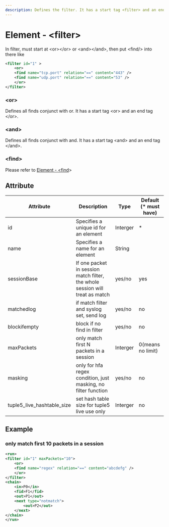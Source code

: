```yaml
---
description: Defines the filter. It has a start tag <filter> and an end tag </filter>.
---
```


# Element - \<filter>

In filter, must start at \<or>\</or> or \<and>\</and>, then put \<find/> into there like

```xml
<filter id="1" >
    <or>
	<find name="tcp.port" relation="==" content="443" />
	<find name="udp.port" relation="==" content="53" />
    </or>
</filter>
```

### \<or>

Defines all finds conjunct with or. It has a start tag \<or> and an end tag \</or>.

### \<and>

Defines all finds conjunct with and. It has a start tag \<and> and an end tag \</and>.

### \<find>

Please refer to [Element - \<find](find.md)>

## Attribute

| Attribute                     | Description                                                                  | Type     | Default (\* must have) |
| ----------------------------- | ---------------------------------------------------------------------------- | -------- | ---------------------- |
| id                            | Specifies a unique id for an element                                         | Interger | \*                     |
| name                          | Specifies a name for an element                                              | String   |                        |
| sessionBase                   | If one packet in session match filter, the whole session will treat as match | yes/no   | yes                    |
| matchedlog                    | if match filter and syslog set, send log                                     | yes/no   | no                     |
| blockifempty                  | block if no find in filter                                                   | yes/no   | no                     |
| maxPackets                    | only match first N packets in a session                                      | Interger | 0(means no limit)      |
| masking                       | only for hfa regex condition, just masking, no filter function               | yes/no   | no                     |
| tuple5\_live\_hashtable\_size | set hash table size for tuple5 live use only                                 | Interger | no                     |

## Example

### only match first 10 packets in a session

```xml
<run>
<filter id="1" maxPackets="10">
    <or>
	<find name="regex" relation="==" content="abcdefg" />
    </or>
</filter>
<chain>
    <in>P0</in>
    <fid>F1</fid>
    <out>P1</out>
    <next type="notmatch">
        <out>P2</out>
    </next>
</chain>
</run>
```
